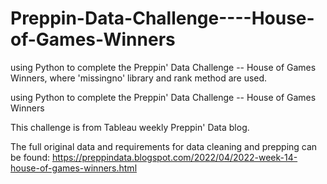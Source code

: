 # Preppin-Data-Challenge----House-of-Games-Winners
using Python to complete the Preppin' Data Challenge -- House of Games Winners, where 'missingno' library and rank method are used.

using Python to complete the Preppin' Data Challenge -- House of Games Winners

This challenge is from Tableau weekly Preppin' Data blog.

The full original data and requirements for data cleaning and prepping can be found: https://preppindata.blogspot.com/2022/04/2022-week-14-house-of-games-winners.html
